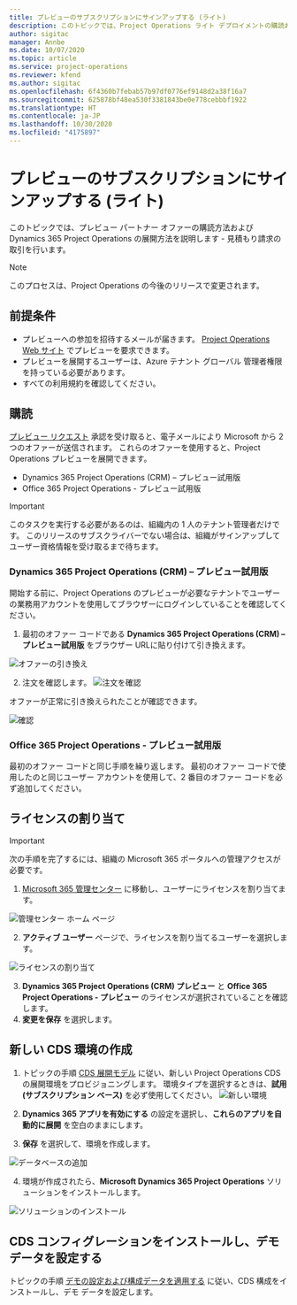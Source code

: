```yaml
---
title: プレビューのサブスクリプションにサインアップする (ライト)
description: このトピックでは、Project Operations ライト デプロイメントの購読および展開方法に関する情報を提供します - 見積もり請求の取引を行います。
author: sigitac
manager: Annbe
ms.date: 10/07/2020
ms.topic: article
ms.service: project-operations
ms.reviewer: kfend
ms.author: sigitac
ms.openlocfilehash: 6f4360b7febab57b97df0776ef9148d2a38f16a7
ms.sourcegitcommit: 625878bf48ea530f3381843be0e778cebbbf1922
ms.translationtype: HT
ms.contentlocale: ja-JP
ms.lasthandoff: 10/30/2020
ms.locfileid: "4175897"
---
```

# <a name="sign-up-for-a-preview-subscription---lite"></a>プレビューのサブスクリプションにサインアップする (ライト) 

このトピックでは、プレビュー パートナー オファーの購読方法および Dynamics 365 Project Operations の展開方法を説明します - 見積もり請求の取引を行います。

> [!NOTE]
> このプロセスは、Project Operations の今後のリリースで変更されます。

## <a name="prerequisites"></a>前提条件

- プレビューへの参加を招待するメールが届きます。 [Project Operations Web サイト](https://dynamics.microsoft.com/en-us/project-operations/overview/) でプレビューを要求できます。
- プレビューを展開するユーザーは、Azure テナント グローバル 管理者権限を持っている必要があります。
- すべての利用規約を確認してください。

## <a name="subscribe"></a>購読

[プレビュー リクエスト](https://forms.office.com/FormsPro/Pages/ResponsePage.aspx?id=v4j5cvGGr0GRqy180BHbR56j8lZs0FdAvwT75_WNFyxUMkRDV1NYQU5TNjE2VjhKOVBUNVg2R0s1NC4u) 承認を受け取ると、電子メールにより Microsoft から 2 つのオファーが送信されます。 これらのオファーを使用すると、Project Operations プレビューを展開できます。

- Dynamics 365 Project Operations (CRM) – プレビュー試用版
- Office 365 Project Operations - プレビュー試用版

> [!IMPORTANT]
> このタスクを実行する必要があるのは、組織内の 1 人のテナント管理者だけです。 このリリースのサブスクライバーでない場合は、組織がサインアップしてユーザー資格情報を受け取るまで待ちます。

### <a name="dynamics-365-project-operations-crm---preview-trial"></a>Dynamics 365 Project Operations (CRM) – プレビュー試用版 

開始する前に、Project Operations のプレビューが必要なテナントでユーザーの業務用アカウントを使用してブラウザーにログインしていることを確認してください。

1. 最初のオファー コードである **Dynamics 365 Project Operations (CRM) – プレビュー試用版** をブラウザー URLに貼り付けて引き換えます。

![オファーの引き換え](./media/16RedeemFirstOfferNew.png)

2. 注文を確認します。
![注文を確認](./media/17ConfirmOrderNew.png)

オファーが正常に引き換えられたことが確認できます。

![確認](./media/18OrderConfirmationNew.png)

### <a name="office-365-project-operations---preview-trial"></a>Office 365 Project Operations - プレビュー試用版

最初のオファー コードと同じ手順を繰り返します。 最初のオファー コードで使用したのと同じユーザー アカウントを使用して、2 番目のオファー コードを必ず追加してください。

## <a name="assign-licenses"></a>ライセンスの割り当て

> [!IMPORTANT]
> 次の手順を完了するには、組織の Microsoft 365 ポータルへの管理アクセスが必要です。


1. [Microsoft 365 管理センター](https://portal.office.com/) に移動し、ユーザーにライセンスを割り当てます。

![管理センター ホーム ページ](./media/14AdminPortal.png)

2. **アクティブ ユーザー** ページで、ライセンスを割り当てるユーザーを選択します。

![ライセンスの割り当て](./media/15AssignLicenses.png)

3. **Dynamics 365 Project Operations (CRM) プレビュー** と **Office 365 Project Operations - プレビュー** のライセンスが選択されていることを確認します。 
4. **変更を保存** を選択します。

## <a name="create-a-new-cds-environment"></a>新しい CDS 環境の作成

1. トピックの手順 [CDS 展開モデル](lite-deployment.md) に従い、新しい Project Operations CDS の展開環境をプロビジョニングします。 環境タイプを選択するときは、**試用 (サブスクリプション ベース)** を必ず使用してください。
![新しい環境](./media/19CreateEnvironment.png)

2. **Dynamics 365 アプリを有効にする** の設定を選択し、**これらのアプリを自動的に展開** を空白のままにします。  
3. **保存** を選択して、環境を作成します。

![データベースの追加](./media/20CreateEnvironment1.png)

4. 環境が作成されたら、**Microsoft Dynamics 365 Project Operations** ソリューションをインストールします。 

![ソリューションのインストール](./media/21InstallSolution.png)

## <a name="install-a-cds-configuration-and-setup-demo-data"></a>CDS コンフィグレーションをインストールし、デモ データを設定する

トピックの手順 [デモの設定および構成データを適用する](lite-apply-demo-setup-config-data.md) に従い、CDS 構成をインストールし、デモ データを設定します。
